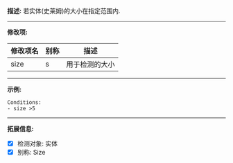 **描述:** 若实体(史莱姆)的大小在指定范围内.

---

**修改项:**

| 修改项名  | 别称           | 描述                      |
| --------- | -------------- | ------------------------- |
| size | s | 用于检测的大小 |

---

**示例:**

```
Conditions:
- size >5
```

---

**拓展信息:**

- [x] 检测对象: 实体
- [x] 别称: Size
